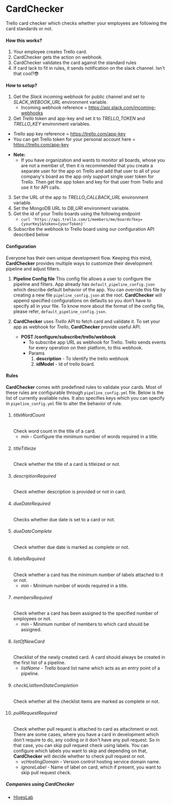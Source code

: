 # CardChecker
Trello card checker which checks whether your employees are following the card standards or not.

#### How this works?
1. Your employee creates Trello card.
2. CardChecker gets the action on webhook.
3. CardChecker validates the card against the standard rules
4. If card lack to fit in rules, it sends notification on the slack channel. Isn't that cool?😎

#### How to setup?
1. Get the *Slack* incoming webhook for public channel and set to *SLACK_WEBOOK_URL* environment variable.
    - Incoming webhook reference = https://api.slack.com/incoming-webhooks
2. Get *Trello* token and app-key and set it to *TRELLO_TOKEN* and *TRELLO_KEY* environment variables.
  - Trello app key reference = https://trello.com/app-key
  - You can get Trello token for your personal account here = https://trello.com/app-key
  * **Note:**
    *  If you have organization and wants to monitor all boards, whose you are not a member of, then it is recommended that you create a separate user for the app on Trello and add that user to all of your company's board as the app only support single user token for Trello. Then get the app token and key for that user from Trello and use it for API calls.
3. Set the URL of the app to *TRELLO_CALLBACK_URL* environment variable.
4. Set the MongoDB URL to *DB_URI* environment variable.
5. Get the id of your Trello boards using the following endpoint
    - `curl 'https://api.trello.com/1/members/me/boards?key={yourKey}&token={yourToken}'`
6. Subscribe the webhook to Trello board using our configuration API described below

#### Configuration
Everyone has their own unique development flow. Keeping this mind, **CardChecker** provides multiple ways to customize their development pipeline and adjust filters.

1. **Pipeline Config file**
  This config file allows a user to configure the pipeline and filters. App already has `default_pipeline_config.json` which describe default behavior of the app. You can override this file by creating a new file `pipeline_config.json` at the root. **CardChecker** will append specified configurations on defaults so you don't have to specify all in your file. To know more about the format of the config file, please refer, `default_pipeline_config.json`.

2. **CardChecker** uses *Trello* API to fetch card and validate it. To set your app as webhook for *Trello*, **CardChecker** provide useful API.
    -   **POST /configure/subscribe/trello/webhook**
        - To subscribe app URL as webhook for Trello. Trello sends events for every operation on their platform, to this webhook.
        - Params
            1. **description** - To identify the trello webhook
            2. **idModel** - Id of trello board.

#### Rules
**CardChecker** comes with predefined rules to validate your cards. Most of these rules are configurable through `pipeline_config.yml` file. Below is the list of currently available rules. It also specifies keys which you can specify in `pipeline_config.yml` file to alter the behavior of rule.
1. ###### titleWordCount
    Check word count in the title of a card.
    - *min* - Configure the minimum number of words required in a title.
2. ###### titleTitleize
    Check whether the title of a card is titleized or not.
3. ###### descriptionRequired
    Check whether description is provided or not in card.
4. ###### dueDateRequired
    Checks whether due date is set to a card or not.
5. ###### dueDateComplete
    Check whether due date is marked as complete or not.
6. ###### labelsRequired
    Check whether a card has the minimum number of labels attached to it or not.
    - *min* - Minimum number of words required in a title.
7. ###### membersRequired
    Check whether a card has been assigned to the specified number of employees or not.
    - *min* - Minimum number of members to which card should be assigned.
8. ###### listOfNewCard
    Checklist of the newly created card. A card should always be created in the first list of a pipeline.
    - *listName* - Trello board list name which acts as an entry point of a pipeline.
9. ###### checkListItemStateCompletion
    Check whether all the checklist items are marked as complete or not.
10. ###### pullRequestRequired
    Check whether pull request is attached to card as attachment or not. There are some cases, where you have a card in development which don't require to do, any coding or it don't have any pull request. So in that case, you can skip pull request check using labels. You can configure which labels you want to skip and depending on that, **CardChecker** will decide whether to check pull request or not.
    - *vcHostingDomain* - Version control hosting service domain name.
    - *ignoreLabel* - Name of label on card, which if present, you want to skip pull request check.
##### Companies using **CardChecker**
- [HivesLab](https://www.hiveslab.com/)
